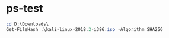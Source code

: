 # ps-test
```powershell
cd D:\Downloads\
Get-FileHash .\kali-linux-2018.2-i386.iso -Algorithm SHA256

